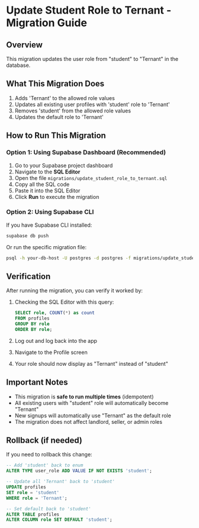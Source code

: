 # Update Student Role to Ternant - Migration Guide

## Overview
This migration updates the user role from "student" to "Ternant" in the database.

## What This Migration Does

1. Adds 'Ternant' to the allowed role values
2. Updates all existing user profiles with 'student' role to 'Ternant'
3. Removes 'student' from the allowed role values
4. Updates the default role to 'Ternant'

## How to Run This Migration

### Option 1: Using Supabase Dashboard (Recommended)

1. Go to your Supabase project dashboard
2. Navigate to the **SQL Editor**
3. Open the file `migrations/update_student_role_to_ternant.sql`
4. Copy all the SQL code
5. Paste it into the SQL Editor
6. Click **Run** to execute the migration

### Option 2: Using Supabase CLI

If you have Supabase CLI installed:

```bash
supabase db push
```

Or run the specific migration file:

```bash
psql -h your-db-host -U postgres -d postgres -f migrations/update_student_role_to_ternant.sql
```

## Verification

After running the migration, you can verify it worked by:

1. Checking the SQL Editor with this query:
   ```sql
   SELECT role, COUNT(*) as count
   FROM profiles
   GROUP BY role
   ORDER BY role;
   ```

2. Log out and log back into the app
3. Navigate to the Profile screen
4. Your role should now display as "Ternant" instead of "student"

## Important Notes

- This migration is **safe to run multiple times** (idempotent)
- All existing users with "student" role will automatically become "Ternant"
- New signups will automatically use "Ternant" as the default role
- The migration does not affect landlord, seller, or admin roles

## Rollback (if needed)

If you need to rollback this change:

```sql
-- Add 'student' back to enum
ALTER TYPE user_role ADD VALUE IF NOT EXISTS 'student';

-- Update all 'Ternant' back to 'student'
UPDATE profiles
SET role = 'student'
WHERE role = 'Ternant';

-- Set default back to 'student'
ALTER TABLE profiles
ALTER COLUMN role SET DEFAULT 'student';
```
